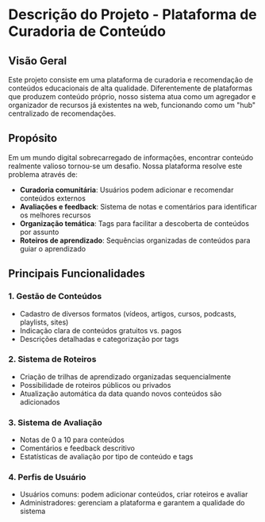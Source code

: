 # Descrição do Projeto - Plataforma de Curadoria de Conteúdo

## Visão Geral

Este projeto consiste em uma plataforma de curadoria e recomendação de conteúdos educacionais de alta qualidade. Diferentemente de plataformas que produzem conteúdo próprio, nosso sistema atua como um agregador e organizador de recursos já existentes na web, funcionando como um "hub" centralizado de recomendações.

## Propósito

Em um mundo digital sobrecarregado de informações, encontrar conteúdo realmente valioso tornou-se um desafio. Nossa plataforma resolve este problema através de:

- **Curadoria comunitária**: Usuários podem adicionar e recomendar conteúdos externos
- **Avaliações e feedback**: Sistema de notas e comentários para identificar os melhores recursos
- **Organização temática**: Tags para facilitar a descoberta de conteúdos por assunto
- **Roteiros de aprendizado**: Sequências organizadas de conteúdos para guiar o aprendizado

## Principais Funcionalidades

### 1. Gestão de Conteúdos
- Cadastro de diversos formatos (vídeos, artigos, cursos, podcasts, playlists, sites)
- Indicação clara de conteúdos gratuitos vs. pagos
- Descrições detalhadas e categorização por tags

### 2. Sistema de Roteiros
- Criação de trilhas de aprendizado organizadas sequencialmente
- Possibilidade de roteiros públicos ou privados
- Atualização automática da data quando novos conteúdos são adicionados

### 3. Sistema de Avaliação
- Notas de 0 a 10 para conteúdos
- Comentários e feedback descritivo
- Estatísticas de avaliação por tipo de conteúdo e tags

### 4. Perfis de Usuário
- Usuários comuns: podem adicionar conteúdos, criar roteiros e avaliar
- Administradores: gerenciam a plataforma e garantem a qualidade do sistema
